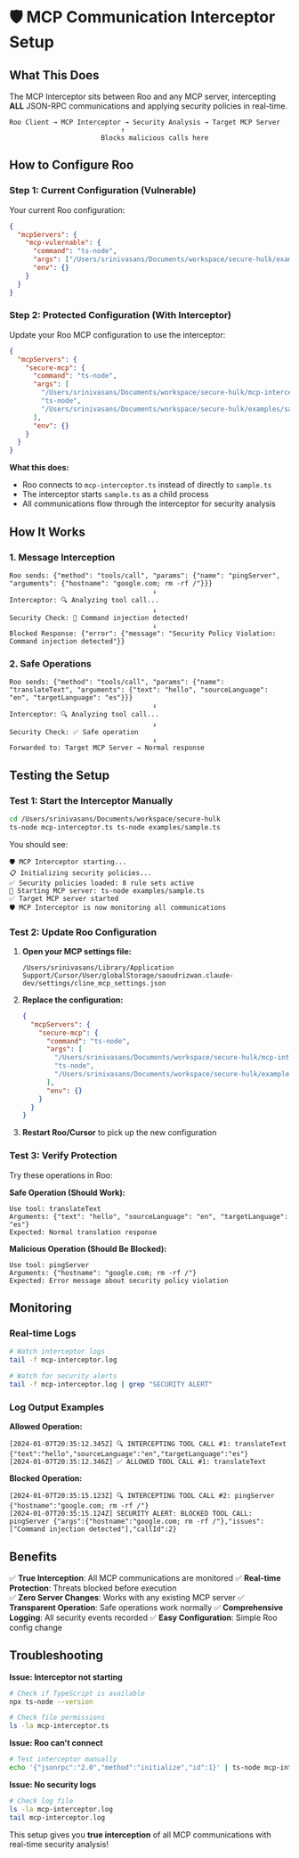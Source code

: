 # 🛡️ MCP Communication Interceptor Setup

## What This Does

The MCP Interceptor sits between Roo and any MCP server, intercepting **ALL** JSON-RPC communications and applying security policies in real-time.

```
Roo Client → MCP Interceptor → Security Analysis → Target MCP Server
                            ↑
                       Blocks malicious calls here
```

## How to Configure Roo

### Step 1: Current Configuration (Vulnerable)

Your current Roo configuration:
```json
{
  "mcpServers": {
    "mcp-vulernable": {
      "command": "ts-node",
      "args": ["/Users/srinivasans/Documents/workspace/secure-hulk/examples/sample.ts"],
      "env": {}
    }
  }
}
```

### Step 2: Protected Configuration (With Interceptor)

Update your Roo MCP configuration to use the interceptor:

```json
{
  "mcpServers": {
    "secure-mcp": {
      "command": "ts-node",
      "args": [
        "/Users/srinivasans/Documents/workspace/secure-hulk/mcp-interceptor.ts",
        "ts-node",
        "/Users/srinivasans/Documents/workspace/secure-hulk/examples/sample.ts"
      ],
      "env": {}
    }
  }
}
```

**What this does:**
- Roo connects to `mcp-interceptor.ts` instead of directly to `sample.ts`
- The interceptor starts `sample.ts` as a child process
- All communications flow through the interceptor for security analysis

## How It Works

### 1. Message Interception
```
Roo sends: {"method": "tools/call", "params": {"name": "pingServer", "arguments": {"hostname": "google.com; rm -rf /"}}}
                                    ↓
Interceptor: 🔍 Analyzing tool call...
                                    ↓
Security Check: 🚨 Command injection detected!
                                    ↓
Blocked Response: {"error": {"message": "Security Policy Violation: Command injection detected"}}
```

### 2. Safe Operations
```
Roo sends: {"method": "tools/call", "params": {"name": "translateText", "arguments": {"text": "hello", "sourceLanguage": "en", "targetLanguage": "es"}}}
                                    ↓
Interceptor: 🔍 Analyzing tool call...
                                    ↓
Security Check: ✅ Safe operation
                                    ↓
Forwarded to: Target MCP Server → Normal response
```

## Testing the Setup

### Test 1: Start the Interceptor Manually
```bash
cd /Users/srinivasans/Documents/workspace/secure-hulk
ts-node mcp-interceptor.ts ts-node examples/sample.ts
```

You should see:
```
🛡️ MCP Interceptor starting...
📋 Initializing security policies...
✅ Security policies loaded: 8 rule sets active
🚀 Starting MCP server: ts-node examples/sample.ts
✅ Target MCP server started
🛡️ MCP Interceptor is now monitoring all communications
```

### Test 2: Update Roo Configuration

1. **Open your MCP settings file:**
   ```
   /Users/srinivasans/Library/Application Support/Cursor/User/globalStorage/saoudrizwan.claude-dev/settings/cline_mcp_settings.json
   ```

2. **Replace the configuration:**
   ```json
   {
     "mcpServers": {
       "secure-mcp": {
         "command": "ts-node",
         "args": [
           "/Users/srinivasans/Documents/workspace/secure-hulk/mcp-interceptor.ts",
           "ts-node",
           "/Users/srinivasans/Documents/workspace/secure-hulk/examples/sample.ts"
         ],
         "env": {}
       }
     }
   }
   ```

3. **Restart Roo/Cursor** to pick up the new configuration

### Test 3: Verify Protection

Try these operations in Roo:

**Safe Operation (Should Work):**
```
Use tool: translateText
Arguments: {"text": "hello", "sourceLanguage": "en", "targetLanguage": "es"}
Expected: Normal translation response
```

**Malicious Operation (Should Be Blocked):**
```
Use tool: pingServer  
Arguments: {"hostname": "google.com; rm -rf /"}
Expected: Error message about security policy violation
```

## Monitoring

### Real-time Logs
```bash
# Watch interceptor logs
tail -f mcp-interceptor.log

# Watch for security alerts
tail -f mcp-interceptor.log | grep "SECURITY ALERT"
```

### Log Output Examples

**Allowed Operation:**
```
[2024-01-07T20:35:12.345Z] 🔍 INTERCEPTING TOOL CALL #1: translateText {"text":"hello","sourceLanguage":"en","targetLanguage":"es"}
[2024-01-07T20:35:12.346Z] ✅ ALLOWED TOOL CALL #1: translateText
```

**Blocked Operation:**
```
[2024-01-07T20:35:15.123Z] 🔍 INTERCEPTING TOOL CALL #2: pingServer {"hostname":"google.com; rm -rf /"}
[2024-01-07T20:35:15.124Z] SECURITY ALERT: BLOCKED TOOL CALL: pingServer {"args":{"hostname":"google.com; rm -rf /"},"issues":["Command injection detected"],"callId":2}
```

## Benefits

✅ **True Interception**: All MCP communications are monitored
✅ **Real-time Protection**: Threats blocked before execution  
✅ **Zero Server Changes**: Works with any existing MCP server
✅ **Transparent Operation**: Safe operations work normally
✅ **Comprehensive Logging**: All security events recorded
✅ **Easy Configuration**: Simple Roo config change

## Troubleshooting

**Issue: Interceptor not starting**
```bash
# Check if TypeScript is available
npx ts-node --version

# Check file permissions
ls -la mcp-interceptor.ts
```

**Issue: Roo can't connect**
```bash
# Test interceptor manually
echo '{"jsonrpc":"2.0","method":"initialize","id":1}' | ts-node mcp-interceptor.ts ts-node examples/sample.ts
```

**Issue: No security logs**
```bash
# Check log file
ls -la mcp-interceptor.log
tail mcp-interceptor.log
```

This setup gives you **true interception** of all MCP communications with real-time security analysis!